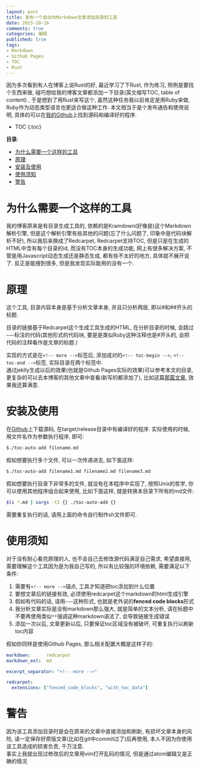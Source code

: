 ```yaml
---
layout: post
title: 发布一个自动为Markdown文章添加目录的工具
date: 2015-10-16
comments: true
categories: 编程
published: true
tags: 
- Markdown
- Github Pages
- TOC
- Rust
---
```


因为多次看到有人在博客上说Rust的好, 最近学习了下Rust, 作为练习, 照例是要找个东西来做, 碰巧想给我的博客文章都添加一下目录(英文缩写TOC, table of content) , 于是想到了用Rust来写这个, 虽然这种任务我以前肯定是用Ruby来做, Ruby作为动态类型语言也更适合做这种工作.  本文相当于是个发布通告和使用说明, 具体的可以在[我的Github](https://github.com/jtianling/toc-auto-add)上找到源码和编译好的程序.

<!-- more -->

* TOC
{:toc}

<!-- toc-begin -->
**目录**:

* [为什么需要一个这样的工具](#为什么需要一个这样的工具)
* [原理](#原理)
* [安装及使用](#安装及使用)
* [使用须知](#使用须知)
* [警告](#警告)

<!-- toc-end -->

# 为什么需要一个这样的工具
我的博客原来是有目录生成工具的, 依赖的是Kramdown(好像是)这个Markdown解析引擎, 但是这个解析引擎有些其他的问题(忘了什么问题了, 印象中是代码块解析不好), 所以我后来换成了Redcarpet, Redcarpet支持TOC, 但是只是在生成的HTML中含有每个目录的id, 而没有TOC本身的生成功能, 网上有很多解决方案, 不管是用Javascript动态生成还是静态生成, 都有些不太好的地方, 具体就不展开说了.  反正是能搜到很多, 但是我发现实际能用的没有一个.  

# 原理
这个工具, 目录内容本身是基于分析文章本身, 并且只分析两层, 即以#和##开头的标题.  

目录的链接基于Redcarpet这个生成工具生成的HTML, 在分析目录的时候, 会跳过`~~~`标注的代码(其他形式的代码块, 要是是类似Ruby这种注释也是#开头的, 会把代码的注释看作是文章的标题.)

实现的方式是在`<!-- more -->`标签后, 添加成对的`<!-- toc-begin -->`, `<!-- toc-end -->`标签, 实际目录在两个标签中.  
通过jeklly生成以后的效果(也就是Github Pages实际的效果)可以参考本文的目录, 更复杂的可以去本博客的其他文章中查看(新写的都添加了), 比如这篇[那篇文章](http://www.jtianling.com/write-blog-with-jekyll-and-github-pages.html), 效果我还算满意.

# 安装及使用

在[Github](https://github.com/jtianling/toc-auto-add)上下载源码, 在target/release目录中有编译好的程序. 实际使用的时候, 用文件名作为参数执行程序, 即可:

~~~ bash
$./toc-auto-add filename.md
~~~

假如想要执行多个文件, 可以一次传递进去, 如下面这样:

~~~ bash
$./toc-auto-add filename1.md filename2.md filename3.md
~~~

假如想要执行目录下非常多的文件, 就没有在本程序中实现了, 按照Unix的哲学, 你可以使用其他程序组合起来使用, 比如下面这样, 就是转换本目录下所有的md文件:

~~~ bash
$ls *.md | xargs -tI {} ./toc-auto-add {}
~~~

需要重复执行的话, 请用上面的命令自行制作sh文件即可.

# 使用须知
对于没有耐心看完原理的人, 也不会自己去修改源代码满足自己需求, 希望直接用, 需要理解这个工具因为是为我自己写的, 所以有比较强的环境依赖, 需要满足以下条件:

1. 需要有`<!-- more -->`锚点, 工具才知道把toc添加到什么位置
2. 要想文章后的链接有效, 必须使用redcarpet这个markdown的html生成引擎
3. 假如有代码的话, 请用`~~~`这种形式, 也就是老外说的**fenced code blocks**形式
4. 我分析文章实际是没有markdown那么强大, 就是简单的文本分析, 请在标题中不要再使用类似`**`强调这种markdown语法了, 会导致链接生成错误
5. 添加一次以后, 文章更新以后, 只要保证toc区域没有被破坏, 可重复执行以刷新toc内容

假如你同样是使用Github Pages, 那么相关配置大概是这样子的:

~~~ yaml
markdown:      redcarpet
markdown_ext:  md

excerpt_separator: "<!-- more -->"

redcarpet:
  extensions: ["fenced_code_blocks", "with_toc_data"]
~~~

# 警告
因为该工具添加目录时是会在原来的文章中直接添加和刷新, 有损坏文章本身的风险, 请一定保存好原版文章(比如在git中commit过了)后再使用, 本人不因为你使用该工具造成的损害负责, 千万注意.  
事实上我就出现过修改后的文章用vim打开乱码的情况, 但是通过atom编辑又是正确的情况
